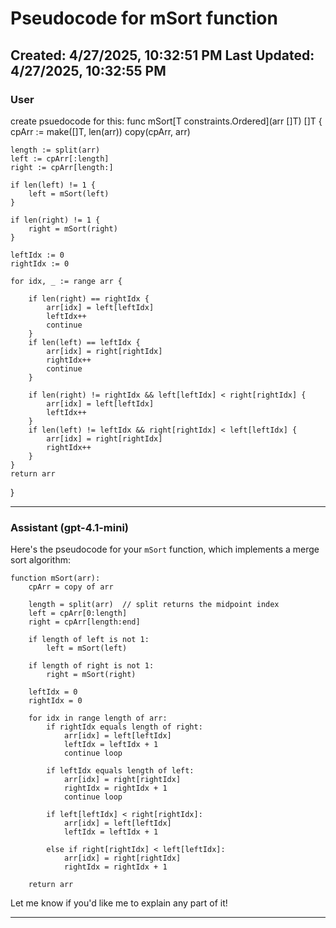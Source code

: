 # Pseudocode for mSort function
Created: 4/27/2025, 10:32:51 PM
Last Updated: 4/27/2025, 10:32:55 PM
---

### User

create psuedocode for this:
func mSort[T constraints.Ordered](arr []T) []T {
	cpArr := make([]T, len(arr))
	copy(cpArr, arr)

	length := split(arr)
	left := cpArr[:length]
	right := cpArr[length:]

	if len(left) != 1 {
		left = mSort(left)
	}

	if len(right) != 1 {
		right = mSort(right)
	}

	leftIdx := 0
	rightIdx := 0

	for idx, _ := range arr {

		if len(right) == rightIdx {
			arr[idx] = left[leftIdx]
			leftIdx++
			continue
		}
		if len(left) == leftIdx {
			arr[idx] = right[rightIdx]
			rightIdx++
			continue
		}

		if len(right) != rightIdx && left[leftIdx] < right[rightIdx] {
			arr[idx] = left[leftIdx]
			leftIdx++
		}
		if len(left) != leftIdx && right[rightIdx] < left[leftIdx] {
			arr[idx] = right[rightIdx]
			rightIdx++
		}
	}
	return arr
}


---

### Assistant (gpt-4.1-mini)

Here's the pseudocode for your `mSort` function, which implements a merge sort algorithm:

```
function mSort(arr):
    cpArr = copy of arr

    length = split(arr)  // split returns the midpoint index
    left = cpArr[0:length]
    right = cpArr[length:end]

    if length of left is not 1:
        left = mSort(left)

    if length of right is not 1:
        right = mSort(right)

    leftIdx = 0
    rightIdx = 0

    for idx in range length of arr:
        if rightIdx equals length of right:
            arr[idx] = left[leftIdx]
            leftIdx = leftIdx + 1
            continue loop

        if leftIdx equals length of left:
            arr[idx] = right[rightIdx]
            rightIdx = rightIdx + 1
            continue loop

        if left[leftIdx] < right[rightIdx]:
            arr[idx] = left[leftIdx]
            leftIdx = leftIdx + 1

        else if right[rightIdx] < left[leftIdx]:
            arr[idx] = right[rightIdx]
            rightIdx = rightIdx + 1

    return arr
```

Let me know if you'd like me to explain any part of it!


---

